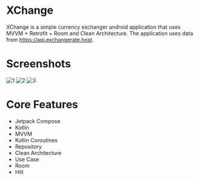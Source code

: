 # XChange
XChange is a simple currency exchanger android application that uses MVVM + Retrofit + Room and Clean Architecture. The application uses data from https://api.exchangerate.host.

# Screenshots
![1](https://user-images.githubusercontent.com/11737795/194744509-5272a19d-af75-4a34-88ba-4127cc9f1f94.png)
![2](https://user-images.githubusercontent.com/11737795/194744510-22723673-d661-4f90-9505-600ecc614899.png)
![3](https://user-images.githubusercontent.com/11737795/194744511-f4c9b69c-bd4d-4147-a73e-a348c1aac450.png)

# Core Features
- Jetpack Compose
- Kotlin
- MVVM
- Kotlin Coroutines
- Repository
- Clean Architecture
- Use Case
- Room
- Hilt
